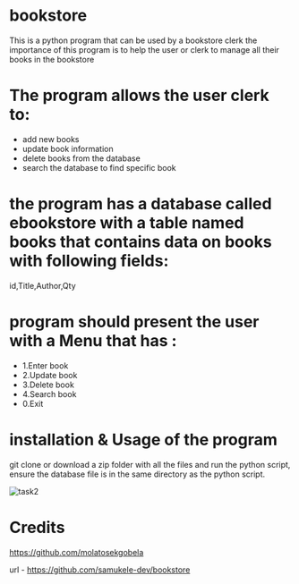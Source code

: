 # bookstore
This is a python program that can be used by a bookstore clerk
the importance of this program is to help the user or clerk to manage all their books in the bookstore

# The program allows the user clerk to:
- add new books
- update book information
- delete books from the database
- search the database to find specific book

# the program has a database called ebookstore with a table named books that contains data on books with following fields:
id,Title,Author,Qty
# program should present the user with a Menu that has :

- 1.Enter book
- 2.Update book
- 3.Delete book
- 4.Search book
- 0.Exit

# installation & Usage of the program
git clone or download a zip folder with all the files and run the python script, ensure the database file is in the same directory as the python script.

![task2](https://user-images.githubusercontent.com/63036592/226271763-37f5cbd5-6924-493e-bece-1b066a09bbd1.PNG)

# Credits
https://github.com/molatosekgobela

url - https://github.com/samukele-dev/bookstore

